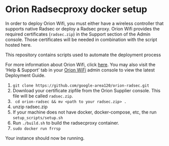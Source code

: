# Orion Radsecproxy docker setup

In order to deploy Orion Wifi, you must either have a wireless controller that
supports native Radsec or deploy a Radsec proxy. Orion Wifi provides the
required certificates (`radsec.zip`) in the Support section of the Admin
console.  Those certificates will be needed in combination with the script
hosted here.

This repository contains scripts used to automate the deployment process 


For more information about Orion Wifi, click [here](https://orion.area120.com). You may also visit the ‘Help & Support’ tab in your [Orion WiFi](https://orionwifi.area120.com/supply/Home) admin console to view the latest Deployment Guide.


1. `git clone https://github.com/google-area120/orion-radsec.git`
2. Download your certificate zipfile from the Orion Supplier console. This file
   will be called `radsec.zip`.
3. ` cd orion-radsec && mv <path to your radsec.zip> .`
4. unzip radsec.zip
5. If your machine does not have docker, docker-compose, etc, the run
   `setup_scripts/setup.sh`
6. Run `./build.sh` to build the radsecproxy container.
7. `sudo docker run frrsp`

Your instance should now be running.
